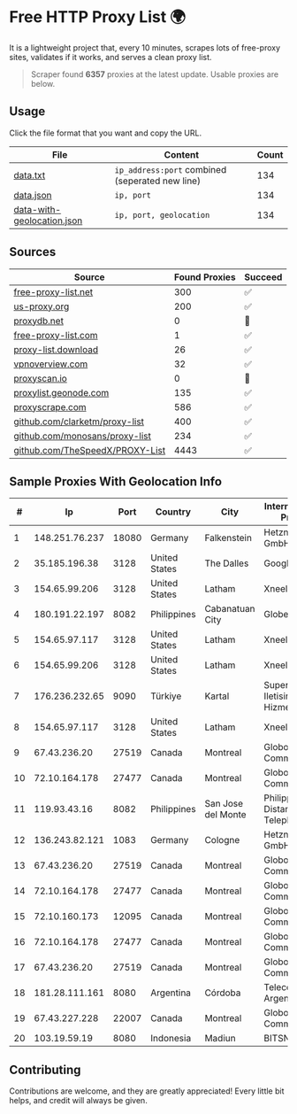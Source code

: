 
# Free HTTP Proxy List 🌍

It is a lightweight project that, every 10 minutes, scrapes lots of free-proxy sites, validates if it works, and serves a clean proxy list.


> Scraper found **6357** proxies at the latest update. Usable proxies are below.

## Usage

Click the file format that you want and copy the URL.


|File|Content|Count|
|----|-------|-----|
|[data.txt](https://raw.githubusercontent.com/themiralay/Proxy-List-World/master/data.txt)|`ip_address:port` combined (seperated new line)|134|
|[data.json](https://raw.githubusercontent.com/themiralay/Proxy-List-World/master/data.json)|`ip, port`|134|
|[data-with-geolocation.json](https://raw.githubusercontent.com/themiralay/Proxy-List-World/master/data-with-geolocation.json)|`ip, port, geolocation`|134|

## Sources

|Source|Found Proxies|Succeed|
|------|-------------|-------|
|[free-proxy-list.net](https://free-proxy-list.net)|300|✅|
|[us-proxy.org](https://www.us-proxy.org)|200|✅|
|[proxydb.net](http://proxydb.net)|0|🚫|
|[free-proxy-list.com](https://free-proxy-list.com/?page=&port=&type%5B%5D=http&type%5B%5D=https&up_time=0&search=Search)|1|✅|
|[proxy-list.download](https://www.proxy-list.download/HTTP)|26|✅|
|[vpnoverview.com](https://vpnoverview.com/privacy/anonymous-browsing/free-proxy-servers)|32|✅|
|[proxyscan.io](https://www.proxyscan.io)|0|🚫|
|[proxylist.geonode.com](https://proxylist.geonode.com/api/proxy-list?limit=300&page=1&sort_by=lastChecked&sort_type=desc&protocols=http,https)|135|✅|
|[proxyscrape.com](https://api.proxyscrape.com/v2/?request=displayproxies&protocol=http&timeout=10000&country=all&ssl=all&anonymity=all)|586|✅|
|[github.com/clarketm/proxy-list](https://raw.githubusercontent.com/clarketm/proxy-list/master/proxy-list-raw.txt)|400|✅|
|[github.com/monosans/proxy-list](https://raw.githubusercontent.com/monosans/proxy-list/main/proxies/http.txt)|234|✅|
|[github.com/TheSpeedX/PROXY-List](https://raw.githubusercontent.com/TheSpeedX/PROXY-List/master/http.txt)|4443|✅|


## Sample Proxies With Geolocation Info

|#|Ip|Port|Country|City|Internet Service Provider|
|-|--|----|-------|----|-------------------------|
|1|148.251.76.237|18080|Germany|Falkenstein|Hetzner Online GmbH|
|2|35.185.196.38|3128|United States|The Dalles|Google LLC|
|3|154.65.99.206|3128|United States|Latham|Xneelo (Pty) Ltd|
|4|180.191.22.197|8082|Philippines|Cabanatuan City|Globe Telecom|
|5|154.65.97.117|3128|United States|Latham|Xneelo (Pty) Ltd|
|6|154.65.99.206|3128|United States|Latham|Xneelo (Pty) Ltd|
|7|176.236.232.65|9090|Türkiye|Kartal|Superonline Iletisim Hizmetleri A.S.|
|8|154.65.97.117|3128|United States|Latham|Xneelo (Pty) Ltd|
|9|67.43.236.20|27519|Canada|Montreal|GloboTech Communications|
|10|72.10.164.178|27477|Canada|Montreal|GloboTech Communications|
|11|119.93.43.16|8082|Philippines|San Jose del Monte|Philippine Long Distance Telephone Co.|
|12|136.243.82.121|1083|Germany|Cologne|Hetzner Online GmbH|
|13|67.43.236.20|27519|Canada|Montreal|GloboTech Communications|
|14|72.10.164.178|27477|Canada|Montreal|GloboTech Communications|
|15|72.10.160.173|12095|Canada|Montreal|GloboTech Communications|
|16|72.10.164.178|27477|Canada|Montreal|GloboTech Communications|
|17|67.43.236.20|27519|Canada|Montreal|GloboTech Communications|
|18|181.28.111.161|8080|Argentina|Córdoba|Telecom Argentina S.A|
|19|67.43.227.228|22007|Canada|Montreal|GloboTech Communications|
|20|103.19.59.19|8080|Indonesia|Madiun|BITSNET|



## Contributing

Contributions are welcome, and they are greatly appreciated! Every
little bit helps, and credit will always be given.

